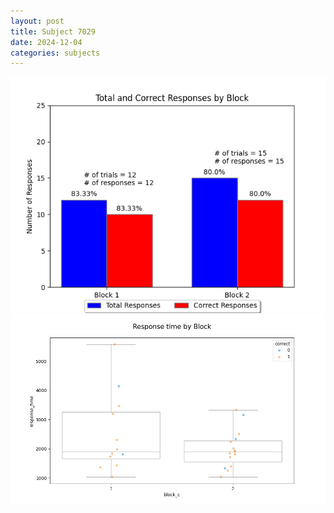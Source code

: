 ```yaml
---
layout: post
title: Subject 7029
date: 2024-12-04
categories: subjects
---
```


![](data/7029/run-19/7029_ATS_responses.png)
![](data/7029/run-19/7029_ATS_rt.png)
